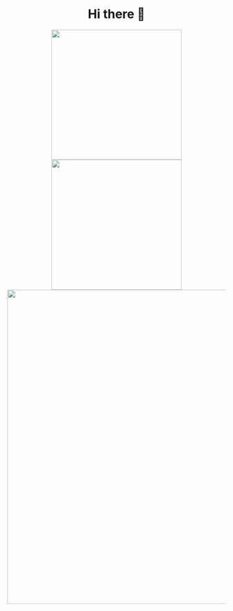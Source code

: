 <div align="center">
  <h1>
    Hi there 👋
  </h1>
</div>

<div align="center">
  <img src="https://media3.giphy.com/media/v1.Y2lkPTc5MGI3NjExZGZ0MDliMWpzbHY4bXR1bzlpcGVhdHZwcDc3bGg1aWNoNzJkNnMzMSZlcD12MV9pbnRlcm5hbF9naWZfYnlfaWQmY3Q9Zw/B4dt6rXq6nABilHTYM/giphy.gif" height="300"/>
  <img src="https://media1.tenor.com/m/TU0sO3guo8QAAAAC/metal-slug-hostage.gif" height="300"/>
</div>

<div align="center">
  <img src="https://media1.tenor.com/m/Q7H7ehSZRYAAAAAd/the-slide-slide.gif" width="725"/>
</div>
